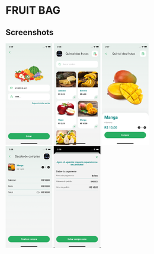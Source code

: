 # FRUIT BAG

## Screenshots

<img src="./assets/login.png" width="25%"></img> 
<img src="./assets/home.png" width="25%"></img> 
<img src="./assets/product-view.png" width="25%"></img> 
<img src="./assets/shipping-bag.png" width="25%"></img> 
<img src="./assets/resume-checkout.png" width="25%"></img> 



